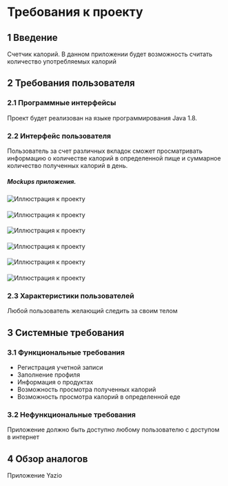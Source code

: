 # Требования к проекту
## 1 Введение

Счетчик калорий. В данном приложении будет возможность считать количество употребляемых калорий
## 2 Требования пользователя
### 2.1 Программные интерфейсы
Проект будет реализован на языке программирования Java 1.8.
### 2.2 Интерфейс пользователя
Пользователь за счет различных вкладок сможет просматривать информацию о количестве калорий в определенной пище и суммарное количество полученных калорий в день.
##### Mockups приложения.
####
![Иллюстрация к проекту](https://github.com/policenomercy/lab2/blob/master/Mockups/New%20Mockup%2011.png)
####
![Иллюстрация к проекту](https://github.com/policenomercy/lab2/blob/master/Mockups/New%20Mockup%206.png)
####
![Иллюстрация к проекту](https://github.com/policenomercy/lab2/blob/master/Mockups/New%20Mockup%203.png)
####
![Иллюстрация к проекту](https://github.com/policenomercy/lab2/blob/master/Mockups/New%20Mockup%208.png)
####
![Иллюстрация к проекту](https://github.com/policenomercy/lab2/blob/master/Mockups/New%20Mockup%207.png)
####
![Иллюстрация к проекту](https://github.com/policenomercy/lab2/blob/master/Mockups/New%20Mockup%209.png)

### 2.3 Характеристики пользователей
Любой пользователь желающий следить за своим телом
## 3 Системные требования
### 3.1 Функциональные требования
+ Регистрация учетной записи
+ Заполнение профиля
+ Информация о продуктах 
+ Возможность просмотра полученных калорий
+ Возможность просмотра калорий в определенной еде

### 3.2 Нефункциональные требования
Приложение должно быть доступно любому пользователю с доступом в интернет
## 4 Обзор аналогов
Приложение Yazio


